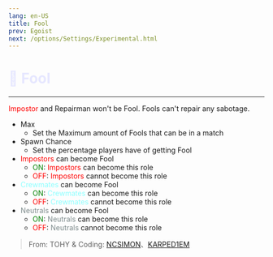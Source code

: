 ```yaml
---
lang: en-US
title: Fool
prev: Egoist
next: /options/Settings/Experimental.html
---
```


# <font color=#e6e7ff>👻 <b>Fool</b></font> <Badge text="Addon" type="tip" vertical="middle"/>
---

<p><font color=red>Impostor</font> and Repairman won't be Fool. Fools can't repair any sabotage.</p>

* Max
  * Set the Maximum amount of Fools that can be in a match
* Spawn Chance
  * Set the percentage players have of getting Fool
* <font color=red>Impostors</font> can become Fool
  * <font color=green>ON</font>: <font color=red>Impostors</font> can become this role
  * <font color=red>OFF</font>: <font color=red>Impostors</font> cannot become this role
* <font color=#8cffff>Crewmates</font> can become Fool
  * <font color=green>ON</font>: <font color=#8cffff>Crewmates</font> can become this role
  * <font color=red>OFF</font>: <font color=#8cffff>Crewmates</font> cannot become this role
* <font color=#7f8c8d>Neutrals</font> can become Fool
  * <font color=green>ON</font>: <font color=#7f8c8d>Neutrals</font> can become this role
  * <font color=red>OFF</font>: <font color=#7f8c8d>Neutrals</font> cannot become this role

> From: TOHY & Coding: [NCSIMON](https://github.com/NCSIMON)、[KARPED1EM](https://github.com/KARPED1EM)